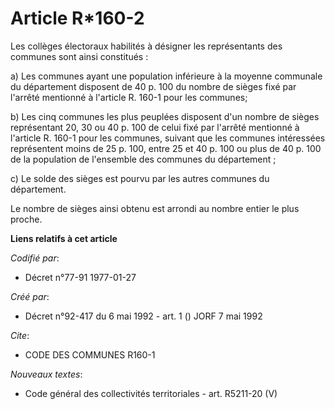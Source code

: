 # Article R*160-2

Les collèges électoraux habilités à désigner les représentants des communes sont ainsi constitués :

a) Les communes ayant une population inférieure à la moyenne communale du département disposent de 40 p. 100 du nombre de
sièges fixé par l'arrêté mentionné à l'article R. 160-1 pour les communes;

b) Les cinq communes les plus peuplées disposent d'un nombre de sièges représentant 20, 30 ou 40 p. 100 de celui fixé par
l'arrêté mentionné à l'article R. 160-1 pour les communes, suivant que les communes intéressées représentent moins de 25 p.
100, entre 25 et 40 p. 100 ou plus de 40 p. 100 de la population de l'ensemble des communes du département ;

c) Le solde des sièges est pourvu par les autres communes du département.

Le nombre de sièges ainsi obtenu est arrondi au nombre entier le plus proche.

**Liens relatifs à cet article**

_Codifié par_:

  - Décret n°77-91 1977-01-27

_Créé par_:

  - Décret n°92-417 du 6 mai 1992 - art. 1 () JORF 7 mai 1992

_Cite_:

  - CODE DES COMMUNES R160-1

_Nouveaux textes_:

  - Code général des collectivités territoriales - art. R5211-20 (V)
